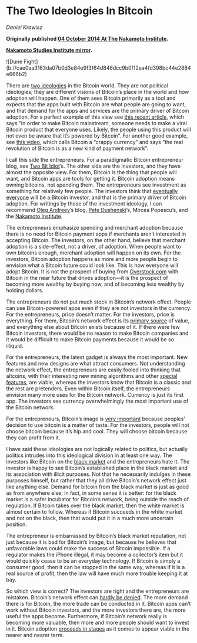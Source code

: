 # The Two Ideologies In Bitcoin

_Daniel Krawisz_

**Originally published [04 October 2014 At The Nakamoto Institute](https://nakamotoinstitute.org/mempool/the-two-ideologies-in-bitcoin/).**

**[Nakamoto Studies Institute mirror](https://nakamotostudies.org/literature/the-two-ideologies-in-bitcoin/).**

<div class="my-4 text-center">![Dune Fight](b://cae0aa3163da07b0d3e84e9f3f64d846dcc9b0f12ea4fd398bc44e2884e666b2)</div>

There are [two ideologies](http://bitcoinist.net/just-shut-up-and-get-rich/ "Shut Up and Get Rich") in the Bitcoin world. They are not political ideologies; they are different visions of Bitcoin’s place in the world and how adoption will happen. One of them sees Bitcoin primarily as a tool and expects that the apps built with Bitcoin are what people are going to want, and that demand for the apps and services are the primary driver of Bitcoin adoption. For a perfect example of this view see [this recent article](https://medium.com/zapchain-magazine/stop-what-youre-doing-and-start-a-bitcoin-company-665ecfd395d0), which says “In order to make Bitcoin mainstream, someone needs to make a viral Bitcoin product that everyone uses. Likely, the people using this product will not even be aware that it’s powered by Bitcoin”. For another good example, see [this video](http://vimeo.com/92864854), which calls Bitcoin a “crappy currency” and says “the real revolution of Bitcoin is as a new kind of payment network”.

I call this side the entrepreneurs. For a paradigmatic Bitcoin entrepreneur blog, see [Two Bit Idiot](http://two-bit-idiot.tumblr.com/ "Two Bit Idiot")’s. The other side are the investors, and they have almost the opposite view. For them, Bitcoin is the thing that people will want, and Bitcoin apps are tools for getting it. Bitcoin adoption means owning bitcoins, not spending them. The entrepreneurs see investment as something for relatively few people. The investors think that [eventually everyone](/mempool/hyperbitcoinization/ "Hyperbitcoinization") will be a Bitcoin investor, and that is the primary driver of Bitcoin adoption. For writings by those of the investment ideology, I can recommend [Oleg Andreev](http://blog.oleganza.com/ "Oleg Andreev")’s blog, [Pete Dushenski](http://contravex.com/ "Pete Dushenski")’s, Mircea Popescu[](http://trilema.com/ "Trilema.com")’s, and the [Nakamoto Institute](/mempool/ "The Satoshi Nakamoto Institute").

The entrepreneurs emphasize spending and merchant adoption because there is no need for Bitcoin payment apps if merchants aren’t interested in accepting Bitcoin. The investors, on the other hand, believe that merchant adoption is a side-effect, not a driver, of adoption. When people want to own bitcoins enough, merchant adoption will happen on its own. For the investors, Bitcoin adoption happens as more and more people begin to envision what a Bitcoin future could look like. This is how everyone will adopt Bitcoin. It is not the prospect of buying from [Overstock.com](http://www.overstock.com/ "Overstock.com") with Bitcoin in the near future that drives adoption—it is the prospect of becoming more wealthy by buying now, and of becoming less wealthy by holding dollars.

The entrepreneurs do not put much stock in Bitcoin’s network effect. People can use Bitcoin-powered apps even if they are not investors in the currency. For the entrepreneurs, price doesn’t matter. For the investors, price is everything. For them, Bitcoin’s network effect is its [primary source](/mempool/how-we-know-bitcoin-is-not-a-bubble/ "How We Know Bitcoin Is Not a Bubble") of value, and everything else about Bitcoin exists because of it. If there were few Bitcoin investors, there would be no reason to make Bitcoin companies and it would be difficult to make Bitcoin payments because it would be so illiquid.

For the entrepreneurs, the latest gadget is always the most important. New features and new designs are what attract consumers. Not understanding the network effect, the entrepreneurs are easily fooled into thinking that altcoins, with their interesting new mining algorithms and other [special features](/mempool/the-coming-demise-of-altcoins/ "The Coming Demise of the Altcoins"), are viable, whereas the investors know that Bitcoin is a classic and the rest are pretenders. Even within Bitcoin itself, the entrepreneurs envision many more uses for the Bitcoin network. Currency is just its first app. The investors see currency overwhelmingly the most important use of the Bitcoin network.

For the entrepreneurs, Bitcoin’s image is [very important](/mempool/bitcoin-has-no-image-problem/ "Bitcoin Has No Image Problem") because peoples’ decision to use bitcoin is a matter of taste. For the investors, people will not choose bitcoin because it’s hip and cool. They will choose bitcoin because they can profit from it.

I have said these ideologies are not logically related to politics, but actually politics intrudes into this ideological division in at least one way. The investors like Bitcoin on the [black market](/mempool/the-legacy-of-the-dread-pirate-roberts/ "The Legacy of the Dread Pirate Roberts") and the entrepreneurs hate it. The investor is happy to see Bitcoin’s established place in the black market and its association with illicit purposes. Not that he necessarily indulges in these purposes himself, but rather that they all drive Bitcoin’s network effect just like anything else. Demand for bitcoin from the black market is just as good as from anywhere else; in fact, in some sense it is better: for the black market is a safer incubator for Bitcoin’s network, being outside the reach of regulation. If Bitcoin takes over the black market, then the white market is almost certain to follow. Whereas if Bitcoin succeeds in the white market and not on the black, then that would put it in a much more uncertain position.

The entrepreneur is embarrassed by Bitcoin’s black market reputation, not just because it is bad for Bitcoin’s image, but because he believes that unfavorable laws could make the success of Bitcoin impossible. If a regulator makes the iPhone illegal, it may become a collector’s item but it would quickly cease to be an everyday technology. If Bitcoin is simply a consumer good, then it can be stopped in the same way, whereas if it is a real source of profit, then the law will have much more trouble keeping it at bay.

So which view is correct? The investors are right and the entrepreneurs are mistaken. Bitcoin’s network effect can [hardly be denied](/mempool/the-correct-strategy-of-bitcoin-entrepreneurship/ "The Correct Strategy of Bitcoin Entrepreneurship"). The more demand there is for Bitcoin, the more trade can be conducted in it. Bitcoin apps can’t work without Bitcoin investors, and the more investors there are, the more useful the apps become. Furthermore, if Bitcoin’s network really is becoming more valuable, then more and more people should want to invest in it. Bitcoin adoption [proceeds in stages](/mempool/how-to-market-bitcoin/ "How to Market Bitcoin") as it comes to appear viable in the nearer and nearer term.
